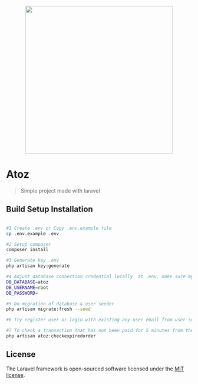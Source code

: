 <p align="center"><a href="https://laravel.com" target="_blank"><img src="https://raw.githubusercontent.com/laravel/art/master/logo-lockup/5%20SVG/2%20CMYK/1%20Full%20Color/laravel-logolockup-cmyk-red.svg" width="400"></a></p>

# Atoz

> Simple project made with laravel

## Build Setup Installation
``` bash

#1 Create .env or Copy .env.example file
cp .env.example .env

#2 Setup composer
composer install

#3 Generate key .env
php artisan key:generate

#4 Adjust database connection credential locally  at .env, make sure mysql must be installed
DB_DATABASE=atoz
DB_USERNAME=root
DB_PASSWORD=

#5 Do migration of database & user seeder
php artisan migrate:fresh --seed

#6 Try register user or login with existing any user email from user seeder with password 'password'

#7 To check a transaction that has not been paid for 5 minutes from the date of transaction, do it manually by running the following command
php artisan atoz:checkexpiredorder
```


## License

The Laravel framework is open-sourced software licensed under the [MIT license](https://opensource.org/licenses/MIT).
